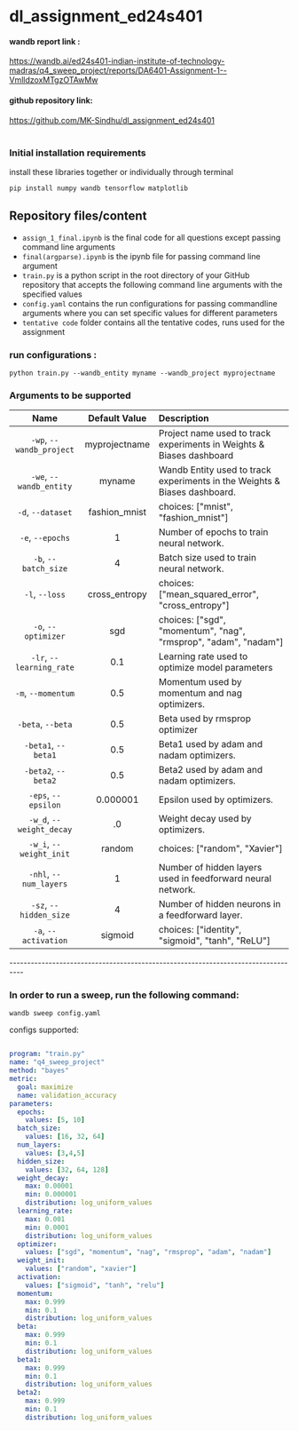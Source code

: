 # dl_assignment_ed24s401

#### wandb report link :
https://wandb.ai/ed24s401-indian-institute-of-technology-madras/q4_sweep_project/reports/DA6401-Assignment-1--VmlldzoxMTgzOTAwMw
<br>

#### github repository link:
https://github.com/MK-Sindhu/dl_assignment_ed24s401
<br>
<br>
### Initial installation requirements
install these libraries together or individually through terminal
<br>
```sh
pip install numpy wandb tensorflow matplotlib
```
## Repository files/content
- `assign_1_final.ipynb` is the final code for all questions except passing command line arguments
- `final(argparse).ipynb` is the ipynb file for passing command line argument
- `train.py` is a python script in the root directory of your GitHub repository that accepts the following command line arguments with the specified values
- `config.yaml` contains the run configurations for passing commandline arguments where you can set specific values for different parameters
- `tentative code` folder contains all the tentative codes, runs used for the assignment

### run configurations : 

```
python train.py --wandb_entity myname --wandb_project myprojectname
```

### Arguments to be supported

| Name | Default Value | Description |
| :---: | :-------------: | :----------- |
| `-wp`, `--wandb_project` | myprojectname | Project name used to track experiments in Weights & Biases dashboard |
| `-we`, `--wandb_entity` | myname  | Wandb Entity used to track experiments in the Weights & Biases dashboard. |
| `-d`, `--dataset` | fashion_mnist | choices:  ["mnist", "fashion_mnist"] |
| `-e`, `--epochs` | 1 |  Number of epochs to train neural network.|
| `-b`, `--batch_size` | 4 | Batch size used to train neural network. | 
| `-l`, `--loss` | cross_entropy | choices:  ["mean_squared_error", "cross_entropy"] |
| `-o`, `--optimizer` | sgd | choices:  ["sgd", "momentum", "nag", "rmsprop", "adam", "nadam"] | 
| `-lr`, `--learning_rate` | 0.1 | Learning rate used to optimize model parameters | 
| `-m`, `--momentum` | 0.5 | Momentum used by momentum and nag optimizers. |
| `-beta`, `--beta` | 0.5 | Beta used by rmsprop optimizer | 
| `-beta1`, `--beta1` | 0.5 | Beta1 used by adam and nadam optimizers. | 
| `-beta2`, `--beta2` | 0.5 | Beta2 used by adam and nadam optimizers. |
| `-eps`, `--epsilon` | 0.000001 | Epsilon used by optimizers. |
| `-w_d`, `--weight_decay` | .0 | Weight decay used by optimizers. |
| `-w_i`, `--weight_init` | random | choices:  ["random", "Xavier"] | 
| `-nhl`, `--num_layers` | 1 | Number of hidden layers used in feedforward neural network. | 
| `-sz`, `--hidden_size` | 4 | Number of hidden neurons in a feedforward layer. |
| `-a`, `--activation` | sigmoid | choices:  ["identity", "sigmoid", "tanh", "ReLU"] |

----------------------------------------------------------------------------------<br>
### In order to run a sweep, run the following command:<br>
`wandb sweep config.yaml`
<br>

configs supported:<br>
```yaml

program: "train.py"
name: "q4_sweep_project"
method: "bayes"
metric:
  goal: maximize
  name: validation_accuracy
parameters:
  epochs:
    values: [5, 10]
  batch_size:
    values: [16, 32, 64]
  num_layers:
    values: [3,4,5]
  hidden_size:
    values: [32, 64, 128]
  weight_decay:
    max: 0.00001 
    min: 0.000001
    distribution: log_uniform_values
  learning_rate: 
    max: 0.001
    min: 0.0001
    distribution: log_uniform_values
  optimizer: 
    values: ["sgd", "momentum", "nag", "rmsprop", "adam", "nadam"]
  weight_init: 
    values: ["random", "xavier"]
  activation:
    values: ["sigmoid", "tanh", "relu"]
  momentum:
    max: 0.999
    min: 0.1
    distribution: log_uniform_values
  beta:
    max: 0.999
    min: 0.1
    distribution: log_uniform_values
  beta1:
    max: 0.999
    min: 0.1
    distribution: log_uniform_values
  beta2:
    max: 0.999
    min: 0.1
    distribution: log_uniform_values

  ```


